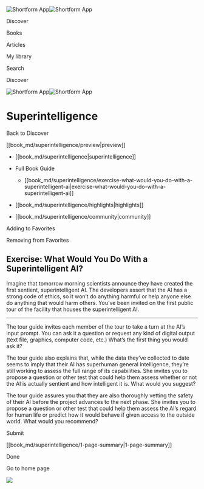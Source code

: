 ![Shortform App](/img/logo.36a2399e.svg)![Shortform App](/img/logo-dark.70c1b072.svg)

Discover

Books

Articles

My library

Search

Discover

![Shortform App](/img/logo.36a2399e.svg)![Shortform App](/img/logo-dark.70c1b072.svg)

# Superintelligence

Back to Discover

[[book_md/superintelligence/preview|preview]]

  * [[book_md/superintelligence|superintelligence]]
  * Full Book Guide

    * [[book_md/superintelligence/exercise-what-would-you-do-with-a-superintelligent-ai|exercise-what-would-you-do-with-a-superintelligent-ai]]
  * [[book_md/superintelligence/highlights|highlights]]
  * [[book_md/superintelligence/community|community]]



Adding to Favorites 

Removing from Favorites 

## Exercise: What Would You Do With a Superintelligent AI?

Imagine that tomorrow morning scientists announce they have created the first sentient, superintelligent AI. The developers assert that the AI has a strong code of ethics, so it won’t do anything harmful or help anyone else do anything that would harm others. You’ve been invited on the first public tour of the facility that houses the superintelligent AI.

* * *

The tour guide invites each member of the tour to take a turn at the AI’s input prompt. You can ask it a question or request any kind of digital output (text file, graphics, computer code, etc.) What’s the first thing you would ask it?

The tour guide also explains that, while the data they’ve collected to date seems to imply that their AI has superhuman general intelligence, they’re still working to assess the full range of its capabilities. She invites you to propose a question or other test that could help them assess whether or not the AI is actually sentient and how intelligent it is. What would you suggest?

The tour guide assures you that they are also thoroughly vetting the safety of their AI before the project advances to the next phase. She invites you to propose a question or other test that could help them assess the AI’s regard for human life or predict how it would behave if given access to the outside world. What would you recommend?

Submit 

[[book_md/superintelligence/1-page-summary|1-page-summary]]

Done

Go to home page 

![](https://bat.bing.com/action/0?ti=56018282&Ver=2&mid=574e46ea-d1d5-48b0-96ca-58a7d6a3b6d9&sid=b198127075a711ee86ac9390a9e6846f&vid=b1982e4075a711eea7a3d1965f315585&vids=0&msclkid=N&pi=0&lg=en-US&sw=800&sh=600&sc=24&nwd=1&tl=Shortform%20%7C%20Book&p=https%3A%2F%2Fwww.shortform.com%2Fapp%2Fbook%2Fsuperintelligence%2Fexercise-what-would-you-do-with-a-superintelligent-ai&r=&lt=778&evt=pageLoad&sv=1&rn=536403)
